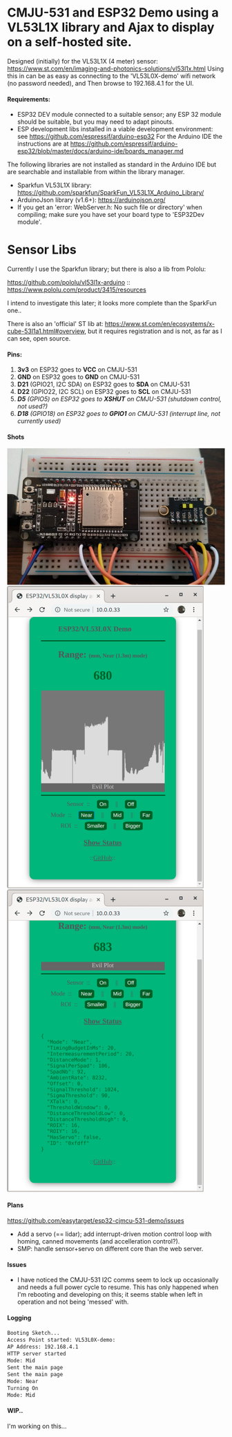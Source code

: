 # CMJU-531 and ESP32 Demo using a VL53L1X library and Ajax to display on a self-hosted site.
Designed (initially) for the VL53L1X (4 meter) sensor:
https://www.st.com/en/imaging-and-photonics-solutions/vl53l1x.html
Using this in can be as easy as connecting to the 'VL53L0X-demo' wifi network (no password needed), and Then browse to 192.168.4.1 for the UI.

#### Requirements:
* ESP32 DEV module connected to a suitable sensor; any ESP 32 module should be suitable, but you may need to adapt pinouts.
* ESP development libs installed in a viable development environment: see https://github.com/espressif/arduino-esp32 
  For the Arduino IDE the instructions are at  https://github.com/espressif/arduino-esp32/blob/master/docs/arduino-ide/boards_manager.md

The following libraries are not installed as standard in the Arduino IDE but are searchable and installable from within the library manager.
* Sparkfun VL53L1X library: https://github.com/sparkfun/SparkFun_VL53L1X_Arduino_Library/
* ArduinoJson library (v1.6+): https://arduinojson.org/
* If you get an 'error: WebServer.h: No such file or directory' when compiling; make sure you have set your board type to 'ESP32Dev module'.

# Sensor Libs

Currently I use the Sparkfun library; but there is also a lib from Pololu:

https://github.com/pololu/vl53l1x-arduino :: https://www.pololu.com/product/3415/resources

I intend to investigate this later; it looks more complete than the SparkFun one..

There is also an 'official' ST lib at: https://www.st.com/en/ecosystems/x-cube-53l1a1.html#overview, but it requires registration and is not, as far as I can see, open source.

#### Pins:
1. **3v3** on ESP32 goes to **VCC** on CMJU-531
1. **GND** on ESP32 goes to **GND** on CMJU-531
1. **D21** (GPIO21, I2C SDA) on ESP32 goes to **SDA** on CMJU-531
1. **D22** (GPIO22, I2C SCL) on ESP32 goes to **SCL** on CMJU-531
1. _**D5** (GPIO5) on ESP32 goes to **XSHUT** on CMJU-531 (shutdown control, not used?)_
1. _**D18** (GPIO18) on ESP32 goes to **GPIO1** on CMJU-531 (interrupt line, not currently used)_

#### Shots
![The Prototype](/rangefinder-proto1.jpg)
![The results](/graph-panel.png)![The results](/status-panel.png)

#### Plans
https://github.com/easytarget/esp32-cjmcu-531-demo/issues
* Add a servo (== lidar); add interrupt-driven motion control loop with homing, canned movements (and accelleration control?).
* SMP: handle sensor+servo on different core than the web server.

#### Issues
* I have noticed the CMJU-531 I2C comms seem to lock up occasionally and needs a full power cycle to resume. This has only happened when I'm rebooting and developing on this; it seems stable when left in operation and not being 'messed' with. 

#### Logging
```
Booting Sketch...
Access Point started: VL53L0X-demo:
AP Address: 192.168.4.1
HTTP server started
Mode: Mid
Sent the main page
Sent the main page
Mode: Near
Turning On
Mode: Mid
```

#### WIP..
I'm working on this...
